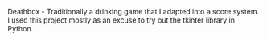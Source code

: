Deathbox - Traditionally a drinking game that I adapted into a score system. I used this project mostly as an excuse to try out the tkinter library in Python.
